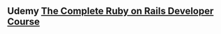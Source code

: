 ## Udemy [The Complete Ruby on Rails Developer Course](https://www.udemy.com/the-complete-ruby-on-rails-developer-course)

<!--### Check it out my app on [Heroku](https://udemy-ruby-rails-alpha-blog.herokuapp.com/)-->
